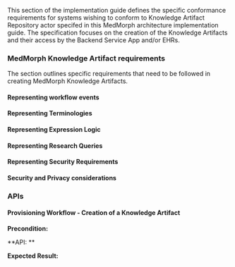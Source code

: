 This section of the implementation guide defines the specific conformance requirements for systems wishing to conform to Knowledge Artifact Repository actor specifed in this MedMorph architecture implementation guide.  The specification focuses on the creation of  the Knowledge Artifacts and their access by the Backend Service App and/or EHRs. 


### MedMorph Knowledge Artifact requirements

The section outlines specific requirements that need to be followed in creating MedMorph Knowledge Artifacts.

#### Representing workflow events





#### Representing Terminologies


#### Representing Expression Logic 


#### Representing Research Queries 


#### Representing Security Requirements  


#### Security and Privacy considerations


### APIs

#### Provisioning Workflow - Creation of a Knowledge Artifact


**Precondition:**


**API: **


**Expected Result:**



